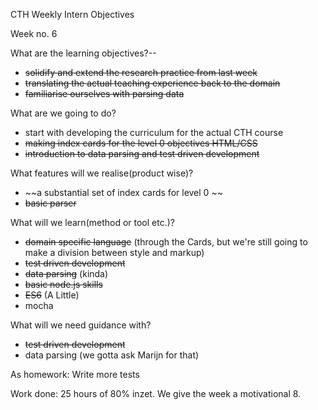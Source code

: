 CTH Weekly Intern Objectives

Week no. 6

What are the learning objectives?--

+ ~~solidify and extend the research practice from last week~~
+ ~~translating the actual teaching experience back to the domain~~
+ ~~familiarise ourselves with parsing data~~

What are we going to do?

+ start with developing the curriculum for the actual CTH course
+ ~~making index cards for the level 0 objectives HTML/CSS~~
+ ~~introduction to data parsing and test driven development~~

What features will we realise(product wise)?

+ ~~a substantial set of index cards for level 0 ~~
+ ~~basic parser~~

What will we learn(method or tool etc.)?

+ ~~domain specific language~~ (through the Cards, but we're still going to make a division between style and markup)
+ ~~test driven development~~
+ ~~data parsing~~ (kinda)
+ ~~basic node.js skills~~
+ ~~ES6~~ (A Little)
+ mocha

What will we need guidance with?

+ ~~test driven development~~
+ data parsing (we gotta ask Marijn for that)

As homework:
Write more tests

Work done: 25 hours of 80% inzet. We give the week a motivational 8.
